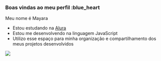 ### Boas vindas ao meu perfil :blue_heart

Meu nome é Mayara

- Estou estudando na [Alura](https://www.alura.com.br)
- Estou me desenvolvendo na linguagem JavaScript
- Utilizo esse espaço para minha organização e compartilhamento dos meus projetos desenvolvidos


![](https://github.com/m4ysilva/m4ysilva/assets/169112025/88fb815a-e34a-4423-a475-6e432729dcdd)
